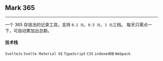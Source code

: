 ## Mark 365
---
一个 365 存钱法的记录工具，支持 `0.1 元`、`0.5 元`、`1 元`三档。
每天只需点一下，可自动累加出总额。

#### 技术栈
`SvelteJs`
`Svelte Material UI`
`TypeScript`
`CSS`
`indexedDB`
`Webpack`